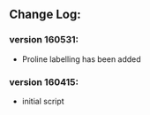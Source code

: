 ## Change Log:

### version 160531:

* Proline labelling has been added

### version 160415:
* initial script
